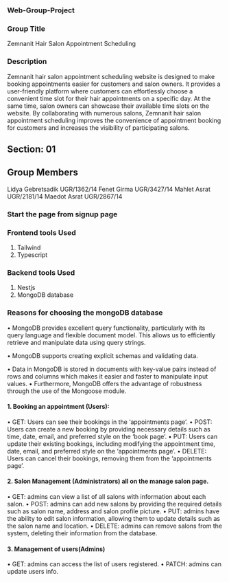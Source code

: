 ### Web-Group-Project 
### Group Title 
Zemnanit Hair Salon Appointment Scheduling 
### Description 
Zemnanit hair salon appointment scheduling website is designed to make booking appointments easier for customers and salon owners. It provides a user-friendly platform where customers can effortlessly choose a convenient time slot for their hair appointments on a specific day. At the same time, salon owners can showcase their available time slots on the website. By collaborating with numerous salons, Zemnanit hair salon appointment scheduling improves the convenience of appointment booking for customers and increases the visibility of participating salons. 
## Section: 01 
## Group Members 
Lidya Gebretsadik UGR/1362/14 
Fenet Girma UGR/3427/14 
Mahlet Asrat UGR/2181/14 
Maedot Asrat UGR/2867/14 


### Start the page from signup page
### Frontend tools Used 
1. Tailwind 
2. Typescript 
 
### Backend tools Used 
1. Nestjs 
2. MongoDB database

   
### Reasons for choosing the mongoDB database  
• MongoDB provides excellent query functionality, particularly with its query language and flexible document model. This allows us to efficiently retrieve and manipulate data using query strings. 
 
• MongoDB supports creating explicit schemas and validating data. 
 
• Data in MongoDB is stored in documents with key-value pairs instead of rows and columns which makes it easier and faster to manipulate input values. 
• Furthermore, MongoDB offers the advantage of robustness through the use of the Mongoose module.  

 
#### 1. Booking an appointment (Users): 
• GET: Users can see their bookings in the ‘appointments page’. 
• POST: Users can create a new booking by providing necessary details such as time, date, email, and preferred style on the ‘book page’. 
• PUT: Users can update their existing bookings, including modifying the appointment time, date, email, and preferred style on the ‘appointments page’. 
• DELETE: Users can cancel their bookings, removing them from the ‘appointments page’. 
 
#### 2. Salon Management (Administrators) all on the manage salon page. 
• GET:  admins can view a list of all salons with information about each salon. 
• POST: admins can add new salons by providing the required details such as salon name, address and salon profile picture. 
• PUT:  admins have the ability to edit salon information, allowing them to update details such as the salon name and location. 
• DELETE:  admins can remove salons from the system, deleting their information from the database. 
#### 3. Management of users(Admins) 
• GET: admins can access the list of users registered. 
• PATCH: admins can update users info.
